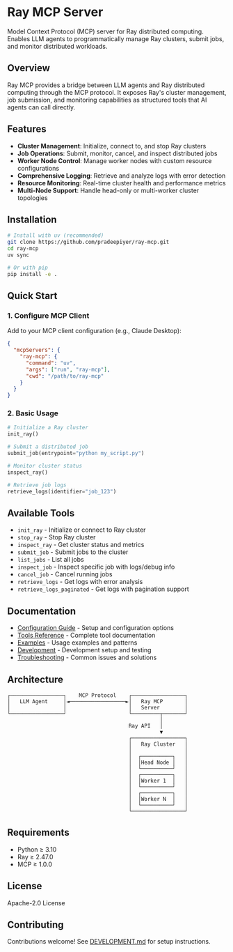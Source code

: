 # Ray MCP Server

Model Context Protocol (MCP) server for Ray distributed computing. Enables LLM agents to programmatically manage Ray clusters, submit jobs, and monitor distributed workloads.

## Overview

Ray MCP provides a bridge between LLM agents and Ray distributed computing through the MCP protocol. It exposes Ray's cluster management, job submission, and monitoring capabilities as structured tools that AI agents can call directly.

## Features

- **Cluster Management**: Initialize, connect to, and stop Ray clusters
- **Job Operations**: Submit, monitor, cancel, and inspect distributed jobs
- **Worker Node Control**: Manage worker nodes with custom resource configurations
- **Comprehensive Logging**: Retrieve and analyze logs with error detection
- **Resource Monitoring**: Real-time cluster health and performance metrics
- **Multi-Node Support**: Handle head-only or multi-worker cluster topologies

## Installation

```bash
# Install with uv (recommended)
git clone https://github.com/pradeepiyer/ray-mcp.git
cd ray-mcp
uv sync

# Or with pip
pip install -e .
```

## Quick Start

### 1. Configure MCP Client

Add to your MCP client configuration (e.g., Claude Desktop):

```json
{
  "mcpServers": {
    "ray-mcp": {
      "command": "uv",
      "args": ["run", "ray-mcp"],
      "cwd": "/path/to/ray-mcp"
    }
  }
}
```

### 2. Basic Usage

```python
# Initialize a Ray cluster
init_ray()

# Submit a distributed job
submit_job(entrypoint="python my_script.py")

# Monitor cluster status
inspect_ray()

# Retrieve job logs
retrieve_logs(identifier="job_123")
```

## Available Tools

- `init_ray` - Initialize or connect to Ray cluster
- `stop_ray` - Stop Ray cluster
- `inspect_ray` - Get cluster status and metrics
- `submit_job` - Submit jobs to the cluster
- `list_jobs` - List all jobs
- `inspect_job` - Inspect specific job with logs/debug info
- `cancel_job` - Cancel running jobs
- `retrieve_logs` - Get logs with error analysis
- `retrieve_logs_paginated` - Get logs with pagination support

## Documentation

- [Configuration Guide](docs/CONFIGURATION.md) - Setup and configuration options
- [Tools Reference](docs/TOOLS.md) - Complete tool documentation
- [Examples](docs/EXAMPLES.md) - Usage examples and patterns
- [Development](docs/DEVELOPMENT.md) - Development setup and testing
- [Troubleshooting](docs/TROUBLESHOOTING.md) - Common issues and solutions

## Architecture

```
┌─────────────────┐    MCP Protocol    ┌─────────────────┐
│   LLM Agent     │◄──────────────────►│   Ray MCP       │
│                 │                    │   Server        │
└─────────────────┘                    └─────────┬───────┘
                                                 │
                                       Ray API   │
                                                 ▼
                                       ┌─────────────────┐
                                       │   Ray Cluster   │
                                       │                 │
                                       │  ┌──────────┐   │
                                       │  │Head Node │   │
                                       │  └──────────┘   │
                                       │  ┌──────────┐   │
                                       │  │Worker 1  │   │
                                       │  └──────────┘   │
                                       │  ┌──────────┐   │
                                       │  │Worker N  │   │
                                       │  └──────────┘   │
                                       └─────────────────┘
```

## Requirements

- Python ≥ 3.10
- Ray ≥ 2.47.0
- MCP ≥ 1.0.0

## License

Apache-2.0 License

## Contributing

Contributions welcome! See [DEVELOPMENT.md](docs/DEVELOPMENT.md) for setup instructions. 